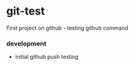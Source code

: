 # git-test
First project on github - testing github command


### development
- initial github push testing